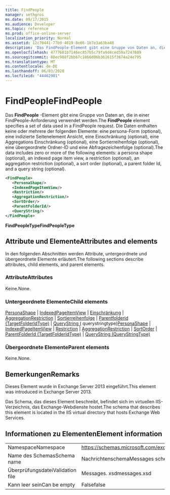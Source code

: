 ```yaml
---
title: FindPeople
manager: sethgros
ms.date: 09/17/2015
ms.audience: Developer
ms.topic: reference
ms.prod: office-online-server
localization_priority: Normal
ms.assetid: 12c70441-77b9-4619-8e66-1b7e3a63ba48
description: 'Das FindPeople-Element gibt eine Gruppe von Daten an, die in einer FindPeople-Anforderung verwendet werden. Die Daten enthalten keine oder mehrere der folgenden Elemente: eine persona-Form (optional), eine indizierte Seitenelement Ansicht, eine Einschränkung (optional), eine Aggregations Einschränkung (optional), eine Sortierreihenfolge (optional), eine übergeordnete Ordner-ID und eine Abfragezeichenfolge (optional).'
ms.openlocfilehash: 4777601b7146ec857b5c79fa9d4ced59a7247889
ms.sourcegitcommit: 88ec988f2bb67c1866d06b361615f3674a24e795
ms.translationtype: MT
ms.contentlocale: de-DE
ms.lasthandoff: 06/03/2020
ms.locfileid: "44462901"
---
```

# <a name="findpeople"></a><span data-ttu-id="b40b1-104">FindPeople</span><span class="sxs-lookup"><span data-stu-id="b40b1-104">FindPeople</span></span>

<span data-ttu-id="b40b1-105">Das **FindPeople** -Element gibt eine Gruppe von Daten an, die in einer FindPeople-Anforderung verwendet werden.</span><span class="sxs-lookup"><span data-stu-id="b40b1-105">The **FindPeople** element specifies a set of data used in a FindPeople request.</span></span> <span data-ttu-id="b40b1-106">Die Daten enthalten keine oder mehrere der folgenden Elemente: eine persona-Form (optional), eine indizierte Seitenelement Ansicht, eine Einschränkung (optional), eine Aggregations Einschränkung (optional), eine Sortierreihenfolge (optional), eine übergeordnete Ordner-ID und eine Abfragezeichenfolge (optional).</span><span class="sxs-lookup"><span data-stu-id="b40b1-106">The data includes zero or more of the following elements: a persona shape (optional), an indexed page item view, a restriction (optional), an aggregation restriction (optional), a sort order (optional), a parent folder Id, and a query string (optional).</span></span> 
  
```XML
<FindPeople>
   <PersonaShape/>
   <IndexedPageItemView/>
   <Restriction/>
   <AggregationRestriction/>
   <SortOrder/>
   <ParentFolderId/>
   <QueryString/>
</FindPeople>
```

 <span data-ttu-id="b40b1-107">**FindPeopleType**</span><span class="sxs-lookup"><span data-stu-id="b40b1-107">**FindPeopleType**</span></span>
## <a name="attributes-and-elements"></a><span data-ttu-id="b40b1-108">Attribute und Elemente</span><span class="sxs-lookup"><span data-stu-id="b40b1-108">Attributes and elements</span></span>

<span data-ttu-id="b40b1-109">In den folgenden Abschnitten werden Attribute, untergeordnete und übergeordnete Elemente erläutert.</span><span class="sxs-lookup"><span data-stu-id="b40b1-109">The following sections describe attributes, child elements, and parent elements.</span></span>
  
### <a name="attributes"></a><span data-ttu-id="b40b1-110">Attribute</span><span class="sxs-lookup"><span data-stu-id="b40b1-110">Attributes</span></span>

<span data-ttu-id="b40b1-111">Keine.</span><span class="sxs-lookup"><span data-stu-id="b40b1-111">None.</span></span>
  
### <a name="child-elements"></a><span data-ttu-id="b40b1-112">Untergeordnete Elemente</span><span class="sxs-lookup"><span data-stu-id="b40b1-112">Child elements</span></span>

<span data-ttu-id="b40b1-113">[PersonaShape](personashape.md)  |  [IndexedPageItemView](indexedpageitemview.md)  |  [Einschränkung](restriction.md)  |  [AggregationRestriction](aggregationrestriction.md)  |  [Sortierreihenfolge](sortorder.md)  |  [Parentfolderid (TargetFolderIdType)](parentfolderid-targetfolderidtype.md)  |  [QueryString (](querystring-querystringtype.md) querystringtype)</span><span class="sxs-lookup"><span data-stu-id="b40b1-113">[PersonaShape](personashape.md) | [IndexedPageItemView](indexedpageitemview.md) | [Restriction](restriction.md) | [AggregationRestriction](aggregationrestriction.md) | [SortOrder](sortorder.md) | [ParentFolderId (TargetFolderIdType)](parentfolderid-targetfolderidtype.md) | [QueryString (QueryStringType)](querystring-querystringtype.md)</span></span>
  
### <a name="parent-elements"></a><span data-ttu-id="b40b1-114">Übergeordnete Elemente</span><span class="sxs-lookup"><span data-stu-id="b40b1-114">Parent elements</span></span>

<span data-ttu-id="b40b1-115">Keine.</span><span class="sxs-lookup"><span data-stu-id="b40b1-115">None.</span></span>
  
## <a name="remarks"></a><span data-ttu-id="b40b1-116">Bemerkungen</span><span class="sxs-lookup"><span data-stu-id="b40b1-116">Remarks</span></span>

<span data-ttu-id="b40b1-117">Dieses Element wurde in Exchange Server 2013 eingeführt.</span><span class="sxs-lookup"><span data-stu-id="b40b1-117">This element was introduced in Exchange Server 2013.</span></span>
  
<span data-ttu-id="b40b1-118">Das Schema, das dieses Element beschreibt, befindet sich im virtuellen IIS-Verzeichnis, das Exchange-Webdienste hostet.</span><span class="sxs-lookup"><span data-stu-id="b40b1-118">The schema that describes this element is located in the IIS virtual directory that hosts Exchange Web Services.</span></span>
  
## <a name="element-information"></a><span data-ttu-id="b40b1-119">Informationen zu Elementen</span><span class="sxs-lookup"><span data-stu-id="b40b1-119">Element information</span></span>

|||
|:-----|:-----|
|<span data-ttu-id="b40b1-120">Namespace</span><span class="sxs-lookup"><span data-stu-id="b40b1-120">Namespace</span></span>  <br/> |https://schemas.microsoft.com/exchange/services/2006/messages  <br/> |
|<span data-ttu-id="b40b1-121">Name des Schemas</span><span class="sxs-lookup"><span data-stu-id="b40b1-121">Schema name</span></span>  <br/> |<span data-ttu-id="b40b1-122">Nachrichtenschema</span><span class="sxs-lookup"><span data-stu-id="b40b1-122">Messages schema</span></span>  <br/> |
|<span data-ttu-id="b40b1-123">Überprüfungsdatei</span><span class="sxs-lookup"><span data-stu-id="b40b1-123">Validation file</span></span>  <br/> |<span data-ttu-id="b40b1-124">Messages. xsd</span><span class="sxs-lookup"><span data-stu-id="b40b1-124">messages.xsd</span></span>  <br/> |
|<span data-ttu-id="b40b1-125">Kann leer sein</span><span class="sxs-lookup"><span data-stu-id="b40b1-125">Can be empty</span></span>  <br/> |<span data-ttu-id="b40b1-126">False</span><span class="sxs-lookup"><span data-stu-id="b40b1-126">false</span></span>  <br/> |
   

